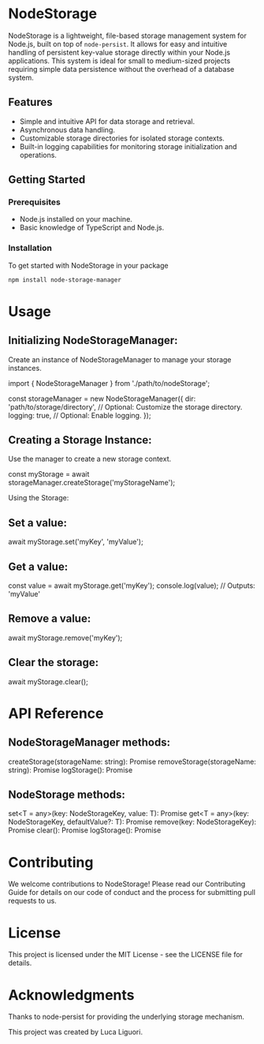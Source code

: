 # NodeStorage

NodeStorage is a lightweight, file-based storage management system for Node.js, built on top of `node-persist`. It allows for easy and intuitive handling of persistent key-value storage directly within your Node.js applications. This system is ideal for small to medium-sized projects requiring simple data persistence without the overhead of a database system.

## Features

- Simple and intuitive API for data storage and retrieval.
- Asynchronous data handling.
- Customizable storage directories for isolated storage contexts.
- Built-in logging capabilities for monitoring storage initialization and operations.

## Getting Started

### Prerequisites

- Node.js installed on your machine.
- Basic knowledge of TypeScript and Node.js.

### Installation

To get started with NodeStorage in your package

```bash
npm install node-storage-manager
```

# Usage

## Initializing NodeStorageManager:

Create an instance of NodeStorageManager to manage your storage instances.

import { NodeStorageManager } from './path/to/nodeStorage';

const storageManager = new NodeStorageManager({
  dir: 'path/to/storage/directory', // Optional: Customize the storage directory.
  logging: true, // Optional: Enable logging.
});

## Creating a Storage Instance:

Use the manager to create a new storage context.

const myStorage = await storageManager.createStorage('myStorageName');

Using the Storage:

## Set a value:

await myStorage.set('myKey', 'myValue');

## Get a value:

const value = await myStorage.get('myKey');
console.log(value); // Outputs: 'myValue'

## Remove a value:

await myStorage.remove('myKey');

## Clear the storage:

await myStorage.clear();

# API Reference

## NodeStorageManager methods:

createStorage(storageName: string): Promise<NodeStorage>
removeStorage(storageName: string): Promise<boolean>
logStorage(): Promise<void>

## NodeStorage methods:

set<T = any>(key: NodeStorageKey, value: T): Promise<void>
get<T = any>(key: NodeStorageKey, defaultValue?: T): Promise<T>
remove(key: NodeStorageKey): Promise<void>
clear(): Promise<void>
logStorage(): Promise<void>

# Contributing

We welcome contributions to NodeStorage! Please read our Contributing Guide for details on our code of conduct and the process for submitting pull requests to us.

# License

This project is licensed under the MIT License - see the LICENSE file for details.

# Acknowledgments

Thanks to node-persist for providing the underlying storage mechanism.

This project was created by Luca Liguori.
